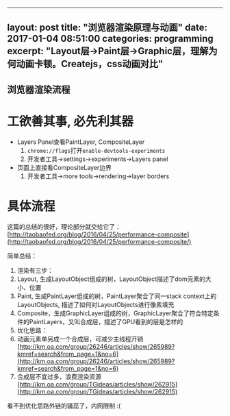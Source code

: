 ----
layout: post
title: "浏览器渲染原理与动画"
date: 2017-01-04 08:51:00
categories: programming
excerpt: "Layout层->Paint层->Graphic层，理解为何动画卡顿。Createjs，css动画对比"
---

## 浏览器渲染流程

# 工欲善其事, 必先利其器

* Layers Panel查看PaintLayer, CompositeLayer
  1. `chrome://flags`打开`enable-devtools-experiments`
  2. 开发者工具->settings->experiments->Layers panel
* 页面上直接看CompositeLayer边界
  1. 开发者工具->more tools->rendering->layer borders

# 具体流程

这篇的总结的很好，理论部分就交给它了：[http://taobaofed.org/blog/2016/04/25/performance-composite](http://taobaofed.org/blog/2016/04/25/performance-composite/)

简单总结：

1. 渲染有三步：
  1. Layout, 生成LayoutObject组成的树，LayoutObject描述了dom元素的大小、位置
  2. Paint, 生成PaintLayer组成的树，PaintLayer聚合了同一stack context上的LayoutObjects, 描述了如何对LayoutObjects进行像素填充
  3. Composite，生成GraphicLayer组成的树，GraphicLayer聚合了符合特定条件的PaintLayers，又叫合成层，描述了GPU看到的层是怎样的
2. 优化思路：
  1. 动画元素单另成一个合成层，可减少主线程开销[http://km.oa.com/group/26246/articles/show/265989?kmref=search&from_page=1&no=6](http://km.oa.com/group/26246/articles/show/265989?kmref=search&from_page=1&no=6)
  2. 合成层不宜过多，浪费渲染资源[http://km.oa.com/group/TGideas/articles/show/262915](http://km.oa.com/group/TGideas/articles/show/262915)

看不到优化思路外链的骚蕊了，内网限制 :(


